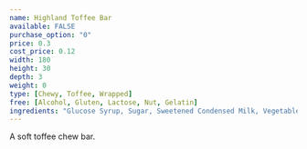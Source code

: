 ```yaml
---
name: Highland Toffee Bar
available: FALSE
purchase_option: "0"
price: 0.3
cost_price: 0.12
width: 180
height: 30
depth: 3
weight: 0
type: [Chewy, Toffee, Wrapped]
free: [Alcohol, Gluten, Lactose, Nut, Gelatin]
ingredients: "Glucose Syrup, Sugar, Sweetened Condensed Milk, Vegetable Oil, Salt, Flavouring"
---
```

A soft toffee chew bar.